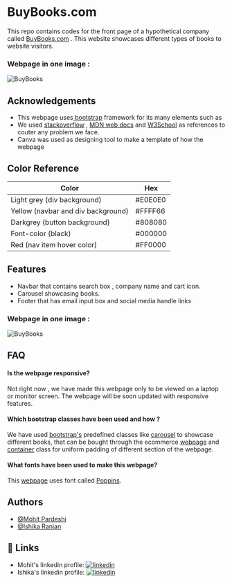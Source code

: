 
# BuyBooks.com

This repo contains codes for the front page of 
a hypothetical company called [BuyBooks.com](https://themohit2003.github.io/Books-Ecommerce/) .
This website showcases different types of books to website
visitors. 
### Webpage in one image :
![BuyBooks](https://user-images.githubusercontent.com/99909551/209443553-037aa3a5-825a-4da4-b561-2c8bb230d093.png)

## Acknowledgements

 - This webpage uses[ bootstrap](https://getbootstrap.com/) framework for its many 
    elements such as 
 - We used [stackoverflow](https://stackoverflow.com/) , [MDN web docs](https://developer.mozilla.org/en-US/) and
     [W3School](https://www.w3schools.com/) as references to couter 
     any problem we face.
- Canva was used as designing tool to make a template of how the webpage 
     
## Color Reference

| Color             | Hex                                                                |
| ----------------- | ------------------------------------------------------------------ |
| Light grey (div background) |  #E0E0E0 |
| Yellow (navbar and div background) |  #FFFF66 |
| Darkgrey (button background) |  #808080 |
| Font-color (black) |  #000000 |
| Red (nav item hover color) |  #FF0000 |


## Features

- Navbar that contains search box , company name and cart icon.
- Carousel showcasing books.
- Footer that has email input box and social media handle links 

### Webpage in one image :
![BuyBooks](https://user-images.githubusercontent.com/99909551/209443553-037aa3a5-825a-4da4-b561-2c8bb230d093.png)


## FAQ

#### Is the webpage responsive?

Not right now , we have made this webpage only to be viewed on
a laptop or monitor screen.
The webpage will be soon updated with responsive features.

#### Which bootstrap classes have been used and how ?

We have used [bootstrap's](https://getbootstrap.com/) predefined
classes like [carousel](https://getbootstrap.com/docs/5.2/components/carousel/)
to showcase different books, that can be bought through the ecommerce [webpage](https://themohit2003.github.io/Books-Ecommerce/)
and [container](https://getbootstrap.com/docs/5.2/layout/containers/) class for 
uniform padding of different section of the webpage. 

#### What fonts have been used to make this webpage?

This [webpage](https://themohit2003.github.io/Books-Ecommerce/) uses font called [Poppins](https://fonts.google.com/specimen/Poppins?query=poppins).




## Authors

- [@Mohit Pardeshi](https://github.com/TheMohit2003)
- [@Ishika Ranjan](https://github.com/Ishika-08)


## 🔗 Links

- Mohit's linkedin profile:
[![linkedin](https://img.shields.io/badge/linkedin-0A66C2?style=for-the-badge&logo=linkedin&logoColor=white)](https://www.linkedin.com/in/mohit-pardeshi-5792aa229/)
- Ishika's linkedin profile:
[![linkedin](https://img.shields.io/badge/linkedin-0A66C2?style=for-the-badge&logo=linkedin&logoColor=white)](https://www.linkedin.com/in/ishika-ranjan-75970a23b/)


